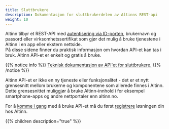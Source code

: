 ```yaml
---
title: Sluttbrukere
description: Dokumentasjon for sluttbrukerdelen av Altinns REST-api
weight: 10
---
```



Altinn tilbyr et REST-API med [autentisering via ID-porten](autentisering/id-porten/), brukernavn og passord eller virksomhetssertifikat
som gjør det mulig å bruke tjenestene i Altinn i en app eller ekstern nettside.  
På disse sidene finner du praktisk informasjon om hvordan API-et kan tas i bruk. Altinn API-et er enkelt og gratis å bruke.  

{{% notice info %}}
[Teknisk dokumentasjon av API'et for sluttbrukere.](https://www.altinn.no/api/help)
{{% /notice %}}

Altinn API-et er ikke en ny tjeneste eller funksjonalitet - det er et nytt grensesnitt mellom brukerne og komponentene som allerede finnes i Altinn.  
Dette grensesnittet muliggjør å bruke Altinn-innhold i for eksempel smartphone-apps og andre nettportaler enn altinn.no.


For å [komme i gang](kom-i-gang/) med å bruke API-et må du først [registrere](kom-i-gang/#registrer-din-applikasjon) løsningen din hos Altinn.

{{% children description="true" %}}